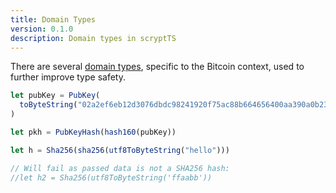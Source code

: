 ```yaml
---
title: Domain Types
version: 0.1.0
description: Domain types in scryptTS
---
```


There are several [domain types](https://scrypt.io/scrypt-ts/getting-started/how-to-write-a-contract#domain-types), specific to the Bitcoin context, used to further improve type safety.

```ts
let pubKey = PubKey(
  toByteString("02a2ef6eb12d3076dbdc98241920f75ac88b664656400aa390a0b236ea1eb6ec0b")
)

let pkh = PubKeyHash(hash160(pubKey))

let h = Sha256(sha256(utf8ToByteString("hello")))

// Will fail as passed data is not a SHA256 hash:
//let h2 = Sha256(utf8ToByteString('ffaabb'))
```
